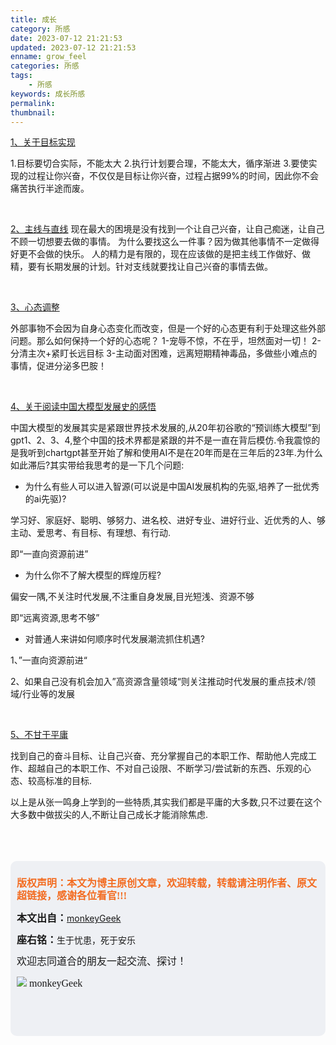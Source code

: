 ```yaml
---
title: 成长
category: 所感
date: 2023-07-12 21:21:53
updated: 2023-07-12 21:21:53
enname: grow_feel
categories: 所感
tags:
 	- 所感
keywords: 成长所感
permalink:
thumbnail:
---
```


<u>1、关于目标实现</u>

<!--more-->
1.目标要切合实际，不能太大
2.执行计划要合理，不能太大，循序渐进
3.要使实现的过程让你兴奋，不仅仅是目标让你兴奋，过程占据99%的时间，因此你不会痛苦执行半途而废。

</br>



<u>2、主线与直线</u>
现在最大的困境是没有找到一个让自己兴奋，让自己痴迷，让自己不顾一切想要去做的事情。
为什么要找这么一件事？因为做其他事情不一定做得好更不会做的快乐。
人的精力是有限的，现在应该做的是把主线工作做好、做精，要有长期发展的计划。针对支线就要找让自己兴奋的事情去做。

</br>



<u>3、心态调整</u>

外部事物不会因为自身心态变化而改变，但是一个好的心态更有利于处理这些外部问题。那么如何保持一个好的心态呢？
1-宠辱不惊，不在乎，坦然面对一切！
2-分清主次+紧盯长远目标
3-主动面对困难，远离短期精神毒品，多做些小难点的事情，促进分泌多巴胺！

</br>



<u>4、关于阅读中国大模型发展史的感悟</u>

中国大模型的发展其实是紧跟世界技术发展的,从20年初谷歌的“预训练大模型”到gpt1、2、3、4,整个中国的技术界都是紧跟的并不是一直在背后模仿.令我震惊的是我听到chartgpt甚至开始了解和使用AI不是在20年而是在三年后的23年.为什么如此滞后?其实带给我思考的是一下几个问题:

- 为什么有些人可以进入智源(可以说是中国AI发展机构的先驱,培养了一批优秀的ai先驱)?

学习好、家庭好、聪明、够努力、进名校、进好专业、进好行业、近优秀的人、够主动、爱思考、有目标、有理想、有行动.

即“一直向资源前进”



- 为什么你不了解大模型的辉煌历程?

偏安一隅,不关注时代发展,不注重自身发展,目光短浅、资源不够

即“远离资源,思考不够”



- 对普通人来讲如何顺序时代发展潮流抓住机遇?

1、”一直向资源前进“

2、如果自己没有机会加入”高资源含量领域“则关注推动时代发展的重点技术/领域/行业等的发展

</br>



<u>5、不甘于平庸</u>

找到自己的奋斗目标、让自己兴奋、充分掌握自己的本职工作、帮助他人完成工作、超越自己的本职工作、不对自己设限、不断学习/尝试新的东西、乐观的心态、较高标准的目标.

以上是从张一鸣身上学到的一些特质,其实我们都是平庸的大多数,只不过要在这个大多数中做拔尖的人,不断让自己成长才能消除焦虑.



</br>

</br>

</br>

<script>
var _hmt = _hmt || [];
(function() {
  var hm = document.createElement("script");
  hm.src = "https://hm.baidu.com/hm.js?2f798e6b269c8a40f12bef25d7f1876d";
  var s = document.getElementsByTagName("script")[0]; 
  s.parentNode.insertBefore(hm, s);
})();
</script>

<div style="height:260px; background-color:rgb(238,240,244); padding:10px;border-radius:10px;">
    <p style="color:#f36c21;font:bold 16px/20px 'kaiTi';">
      版权声明：本文为博主原创文章，欢迎转载，转载请注明作者、原文超链接，感谢各位看官!!!
    </p>
    <p>
      <span style="font:bold 16px/20px 'kaiTi';">本文出自：</span><a href="https://monkeyGeek369.github.io">monkeyGeek</a> 
    </p>
    <p>
      <span style="font:bold 16px/20px 'kaiTi';">座右铭：</span><span>生于忧患，死于安乐</span> 
    </p>
    <p>
      <span style="font:16px/20px 'kaiTi';">欢迎志同道合的朋友一起交流、探讨！</span> 
    </p>
    <img style="height:auto; width:auto;flot:left;" src="../../../../image/monkey64.png" /><span style="font:16px/20px 'kaiTi';flot:left;">   monkeyGeek</span>


